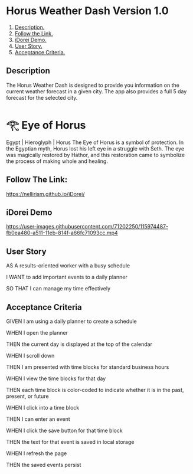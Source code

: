 
# Horus Weather Dash Version 1.0

1. [ Description. ](#desc)
2. [ Follow the Link. ](#urlz)
3. [ iDorei Demo. ](#demo)
4. [ User Story. ](#story)
5. [ Acceptance Criteria. ](#ac)

<a name="desc"></a>
## Description

The Horus Weather Dash is designed to provide you information on the current weather forecast in a given city. The app also provides a full 5 day forecast for the selected city. 

 # 𓂀 Eye of Horus 

Egypt | Hieroglyph | Horus 
The Eye of Horus is a symbol of protection.
In the Egyptian myth, Horus lost his left eye in a struggle with Seth. 
The eye was magically restored by Hathor, and this restoration came to symbolize the process of making whole and healing.

<a name="urlz"></a>
## Follow The Link:

https://nellirism.github.io/iDorei/

<a name="demo"></a>
## iDorei Demo

https://user-images.githubusercontent.com/71202250/115974487-fb0ea480-a511-11eb-814f-a66fc71093cc.mp4

<a name="story"></a>
## User Story

AS A results-oriented worker with a busy schedule

I WANT to add important events to a daily planner

SO THAT I can manage my time effectively


<a name="ac"></a>
## Acceptance Criteria

GIVEN I am using a daily planner to create a schedule

WHEN I open the planner

THEN the current day is displayed at the top of the calendar

WHEN I scroll down

THEN I am presented with time blocks for standard business hours

WHEN I view the time blocks for that day

THEN each time block is color-coded to indicate whether it is in the past, present, or future

WHEN I click into a time block

THEN I can enter an event

WHEN I click the save button for that time block

THEN the text for that event is saved in local storage

WHEN I refresh the page

THEN the saved events persist
